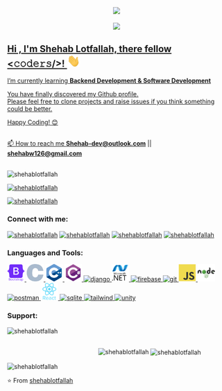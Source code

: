 <div align="center">
<img src="https://i.imgur.com/8MupZHY.gif" width="400px" />
</br></br>
<a href="https://github.com/shehablotfallah"><img src="https://img.shields.io/github/followers/shehablotfallah?style=social"></
a>
</div>
<h2>Hi , I'm Shehab Lotfallah, there fellow <𝚌𝚘𝚍𝚎𝚛𝚜/>! <img src="https://github.com/ABSphreak/ABSphreak/blob/master/gifs/Hi.gif" width="30px"></h2>

<div align="center" width="50">


</div>

I’m currently learning **Backend Development & Software Development** <br>

You have finally discovered my Github profile. <br>
Please feel free to clone projects and raise issues if you think something could be better.

Happy Coding! 😊
<br><br>

📫 How to reach me   **<Shehab-dev@outlook.com>**  || **<shehabw126@gmail.com>**
<br><br>

<p align="left"> <img src="https://komarev.com/ghpvc/?username=shehablotfallah&label=Profile%20views&color=0e75b6&style=flat" alt="shehablotfallah" /> </p>

<p align="left"> <a href="https://github.com/ryo-ma/github-profile-trophy"><img src="https://github-profile-trophy.vercel.app/?username=shehablotfallah" alt="shehablotfallah" /></a> </p>

<p align="left"> <a href="https://twitter.com/shehablotfallah" target="blank"><img src="https://img.shields.io/twitter/follow/shehablotfallah?logo=twitter&style=for-the-badge" alt="shehablotfallah" /></a> </p>

<h3 align="left">Connect with me:</h3>
<p align="left">
<a href="https://twitter.com/shehablotfallah" target="blank"><img align="center" src="https://raw.githubusercontent.com/rahuldkjain/github-profile-readme-generator/master/src/images/icons/Social/twitter.svg" alt="shehablotfallah" height="30" width="40" /></a>
<a href="https://linkedin.com/in/shehablotfallah" target="blank"><img align="center" src="https://raw.githubusercontent.com/rahuldkjain/github-profile-readme-generator/master/src/images/icons/Social/linked-in-alt.svg" alt="shehablotfallah" height="30" width="40" /></a>
<a href="https://fb.com/shehablotfallah" target="blank"><img align="center" src="https://raw.githubusercontent.com/rahuldkjain/github-profile-readme-generator/master/src/images/icons/Social/facebook.svg" alt="shehablotfallah" height="30" width="40" /></a>
<a href="https://instagram.com/shehablotfallah" target="blank"><img align="center" src="https://raw.githubusercontent.com/rahuldkjain/github-profile-readme-generator/master/src/images/icons/Social/instagram.svg" alt="shehablotfallah" height="30" width="40" /></a>
</p>

<h3 align="left">Languages and Tools:</h3>
<p align="left"> <a href="https://getbootstrap.com" target="_blank" rel="noreferrer"> <img src="https://raw.githubusercontent.com/devicons/devicon/master/icons/bootstrap/bootstrap-plain-wordmark.svg" alt="bootstrap" width="40" height="40"/> </a> <a href="https://www.cprogramming.com/" target="_blank" rel="noreferrer"> <img src="https://raw.githubusercontent.com/devicons/devicon/master/icons/c/c-original.svg" alt="c" width="40" height="40"/> </a> <a href="https://www.w3schools.com/cpp/" target="_blank" rel="noreferrer"> <img src="https://raw.githubusercontent.com/devicons/devicon/master/icons/cplusplus/cplusplus-original.svg" alt="cplusplus" width="40" height="40"/> </a> <a href="https://www.w3schools.com/cs/" target="_blank" rel="noreferrer"> <img src="https://raw.githubusercontent.com/devicons/devicon/master/icons/csharp/csharp-original.svg" alt="csharp" width="40" height="40"/> </a> <a href="https://www.djangoproject.com/" target="_blank" rel="noreferrer"> <img src="https://cdn.worldvectorlogo.com/logos/django.svg" alt="django" width="40" height="40"/> </a> <a href="https://dotnet.microsoft.com/" target="_blank" rel="noreferrer"> <img src="https://raw.githubusercontent.com/devicons/devicon/master/icons/dot-net/dot-net-original-wordmark.svg" alt="dotnet" width="40" height="40"/> </a> <a href="https://firebase.google.com/" target="_blank" rel="noreferrer"> <img src="https://www.vectorlogo.zone/logos/firebase/firebase-icon.svg" alt="firebase" width="40" height="40"/> </a> <a href="https://git-scm.com/" target="_blank" rel="noreferrer"> <img src="https://www.vectorlogo.zone/logos/git-scm/git-scm-icon.svg" alt="git" width="40" height="40"/> </a> <a href="https://developer.mozilla.org/en-US/docs/Web/JavaScript" target="_blank" rel="noreferrer"> <img src="https://raw.githubusercontent.com/devicons/devicon/master/icons/javascript/javascript-original.svg" alt="javascript" width="40" height="40"/> </a> <a href="https://nodejs.org" target="_blank" rel="noreferrer"> <img src="https://raw.githubusercontent.com/devicons/devicon/master/icons/nodejs/nodejs-original-wordmark.svg" alt="nodejs" width="40" height="40"/> </a> <a href="https://postman.com" target="_blank" rel="noreferrer"> <img src="https://www.vectorlogo.zone/logos/getpostman/getpostman-icon.svg" alt="postman" width="40" height="40"/> </a> <a href="https://reactjs.org/" target="_blank" rel="noreferrer"> <img src="https://raw.githubusercontent.com/devicons/devicon/master/icons/react/react-original-wordmark.svg" alt="react" width="40" height="40"/> </a> <a href="https://www.sqlite.org/" target="_blank" rel="noreferrer"> <img src="https://www.vectorlogo.zone/logos/sqlite/sqlite-icon.svg" alt="sqlite" width="40" height="40"/> </a> <a href="https://tailwindcss.com/" target="_blank" rel="noreferrer"> <img src="https://www.vectorlogo.zone/logos/tailwindcss/tailwindcss-icon.svg" alt="tailwind" width="40" height="40"/> </a> <a href="https://unity.com/" target="_blank" rel="noreferrer"> <img src="https://www.vectorlogo.zone/logos/unity3d/unity3d-icon.svg" alt="unity" width="40" height="40"/> </a> </p>

<h3 align="left">Support:</h3>
<p><a href="https://www.buymeacoffee.com/shehablotfallah"> <img align="left" src="https://cdn.buymeacoffee.com/buttons/v2/default-yellow.png" height="50" width="210" alt="shehablotfallah" /></a></p><br><br>

<p><img align="left" src="https://github-readme-stats.vercel.app/api/top-langs?username=shehablotfallah&show_icons=true&locale=en&layout=compact" alt="shehablotfallah" /></p>

<p>&nbsp;<img align="center" src="https://github-readme-stats.vercel.app/api?username=shehablotfallah&show_icons=true&locale=en" alt="shehablotfallah" /></p>

<p><img align="center" src="https://github-readme-streak-stats.herokuapp.com/?user=shehablotfallah&" alt="shehablotfallah" /></p>


⭐ From [shehablotfallah](https://github.com/shehablotfallah)
